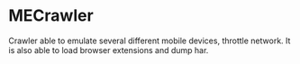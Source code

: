 # MECrawler
Crawler able to emulate several different mobile devices, throttle network. 
It is also able to load browser extensions and dump har.
